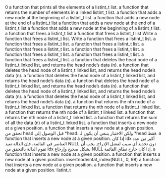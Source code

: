 0
a function that prints all the elements of a listint_t list.
a function that returns the number of elements in a linked listint_t list.
a function that adds a new node at the beginning of a listint_t list.
a function that adds a new node at the end of a listint_t list
a function that adds a new node at the end of a listint_t list
a function that adds a new node at the beginning of a listint_t list.
a function that frees a listint_t list
a function that frees a listint_t list
Write a function that frees a listint_t list.
Write a function that frees a listint_t list.
a function that frees a listint_t list.
a function that frees a listint_t list.
a function that frees a listint_t list.
a function that frees a listint_t list.
a function that frees a listint_t list.
a function that frees a listint_t list.
a function that frees a listint_t list.
a function that deletes the head node of a listint_t linked list, and returns the head node’s data (n).
a function that deletes the head node of a listint_t linked list, and returns the head node’s data (n).
a function that deletes the head node of a listint_t linked list, and returns the head node’s data (n).
a function that deletes the head node of a listint_t linked list, and returns the head node’s data (n).
a function that deletes the head node of a listint_t linked list, and returns the head node’s data (n).
a function that deletes the head node of a listint_t linked list, and returns the head node’s data (n).
a function that returns the nth node of a listint_t linked list.
a function that returns the nth node of a listint_t linked list.
a function that returns the nth node of a listint_t linked list.
a function that returns the nth node of a listint_t linked list.
a function that returns the sum of all the data (n) of a listint_t linked list.
a function that inserts a new node at a given position.
a function that inserts a new node at a given position.
تحقق من head قبل الوصول إلى *head، ولكن الاختبار ينبغي أن يكون لـ *head فقط.
a function that inserts a new node at a given position.
إذا كان idx أكبر من عدد العناصر في القائمة، فإن الدالة تعيد NULL دون تحديد أي سبب لفشل الإدراج. يجب أن تقوم الدالة بالتحقق من idx بشكل صحيح وإرجاع NULL إذا كان خارج نطاق القائمة.
a function that inserts a new node at a given position.
a function that inserts a new node at a given position.
insertnodeintat_index(NULL, 0, 98)
a function that inserts a new node at a given position.
a function that inserts a new node at a given position.
listint_t
